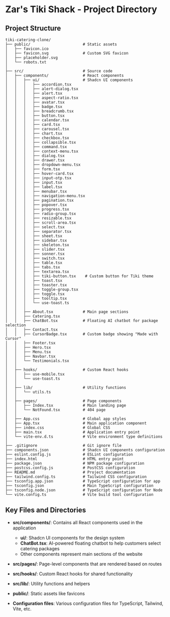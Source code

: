 # Zar's Tiki Shack - Project Directory

## Project Structure

```
tiki-catering-clone/
├── public/                       # Static assets
│   ├── favicon.ico
│   ├── favicon.svg               # Custom SVG favicon
│   ├── placeholder.svg
│   └── robots.txt
│
├── src/                          # Source code
│   ├── components/               # React components
│   │   ├── ui/                   # Shadcn UI components
│   │   │   ├── accordion.tsx
│   │   │   ├── alert-dialog.tsx
│   │   │   ├── alert.tsx
│   │   │   ├── aspect-ratio.tsx
│   │   │   ├── avatar.tsx
│   │   │   ├── badge.tsx
│   │   │   ├── breadcrumb.tsx
│   │   │   ├── button.tsx
│   │   │   ├── calendar.tsx
│   │   │   ├── card.tsx
│   │   │   ├── carousel.tsx
│   │   │   ├── chart.tsx
│   │   │   ├── checkbox.tsx
│   │   │   ├── collapsible.tsx
│   │   │   ├── command.tsx
│   │   │   ├── context-menu.tsx
│   │   │   ├── dialog.tsx
│   │   │   ├── drawer.tsx
│   │   │   ├── dropdown-menu.tsx
│   │   │   ├── form.tsx
│   │   │   ├── hover-card.tsx
│   │   │   ├── input-otp.tsx
│   │   │   ├── input.tsx
│   │   │   ├── label.tsx
│   │   │   ├── menubar.tsx
│   │   │   ├── navigation-menu.tsx
│   │   │   ├── pagination.tsx
│   │   │   ├── popover.tsx
│   │   │   ├── progress.tsx
│   │   │   ├── radio-group.tsx
│   │   │   ├── resizable.tsx
│   │   │   ├── scroll-area.tsx
│   │   │   ├── select.tsx
│   │   │   ├── separator.tsx
│   │   │   ├── sheet.tsx
│   │   │   ├── sidebar.tsx
│   │   │   ├── skeleton.tsx
│   │   │   ├── slider.tsx
│   │   │   ├── sonner.tsx
│   │   │   ├── switch.tsx
│   │   │   ├── table.tsx
│   │   │   ├── tabs.tsx
│   │   │   ├── textarea.tsx
│   │   │   ├── tiki-button.tsx    # Custom button for Tiki theme
│   │   │   ├── toast.tsx
│   │   │   ├── toaster.tsx
│   │   │   ├── toggle-group.tsx
│   │   │   ├── toggle.tsx
│   │   │   ├── tooltip.tsx
│   │   │   └── use-toast.ts
│   │   │
│   │   ├── About.tsx             # Main page sections
│   │   ├── Catering.tsx
│   │   ├── ChatBot.tsx           # Floating AI chatbot for package selection
│   │   ├── Contact.tsx
│   │   ├── CursorBadge.tsx       # Custom badge showing "Made with Cursor"
│   │   ├── Footer.tsx
│   │   ├── Hero.tsx
│   │   ├── Menu.tsx
│   │   ├── Navbar.tsx
│   │   └── Testimonials.tsx
│   │
│   ├── hooks/                    # Custom React hooks
│   │   ├── use-mobile.tsx
│   │   └── use-toast.ts
│   │
│   ├── lib/                      # Utility functions
│   │   └── utils.ts
│   │
│   ├── pages/                    # Page components
│   │   ├── Index.tsx             # Main landing page
│   │   └── NotFound.tsx          # 404 page
│   │
│   ├── App.css                   # Global app styles
│   ├── App.tsx                   # Main application component
│   ├── index.css                 # Global CSS
│   ├── main.tsx                  # Application entry point
│   └── vite-env.d.ts             # Vite environment type definitions
│
├── .gitignore                    # Git ignore file
├── components.json               # Shadcn UI components configuration
├── eslint.config.js              # ESLint configuration
├── index.html                    # HTML entry point
├── package.json                  # NPM package configuration
├── postcss.config.js             # PostCSS configuration
├── README.md                     # Project documentation
├── tailwind.config.ts            # Tailwind CSS configuration
├── tsconfig.app.json             # TypeScript configuration for app
├── tsconfig.json                 # Main TypeScript configuration
├── tsconfig.node.json            # TypeScript configuration for Node
└── vite.config.ts                # Vite build tool configuration
```

## Key Files and Directories

- **src/components/**: Contains all React components used in the application
  - **ui/**: Shadcn UI components for the design system
  - **ChatBot.tsx**: AI-powered floating chatbot to help customers select catering packages
  - Other components represent main sections of the website

- **src/pages/**: Page-level components that are rendered based on routes

- **src/hooks/**: Custom React hooks for shared functionality

- **src/lib/**: Utility functions and helpers

- **public/**: Static assets like favicons

- **Configuration files**: Various configuration files for TypeScript, Tailwind, Vite, etc. 